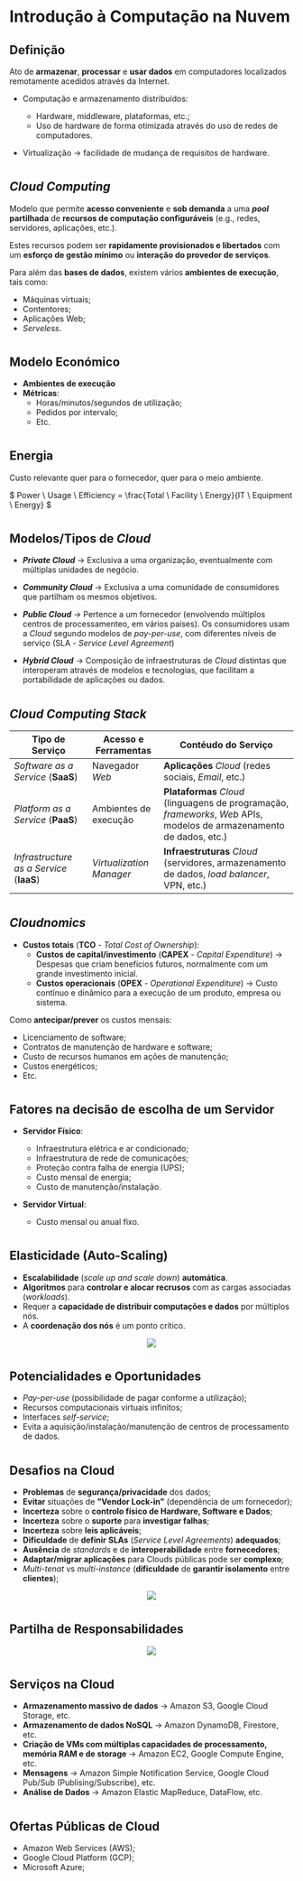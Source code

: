 # __Introdução à Computação na Nuvem__

## __Definição__

Ato de __armazenar__, __processar__ e __usar dados__ em computadores localizados remotamente acedidos através da Internet.

* Computação e armazenamento distribuídos:
    * Hardware, middleware, plataformas, etc.;
    * Uso de hardware de forma otimizada através do uso de redes de computadores.

* Virtualização -> facilidade de mudança de requisitos de hardware.

#

## ___Cloud Computing___

Modelo que permite __acesso conveniente__ e __sob demanda__ a uma ___pool_ partilhada__ de __recursos de computação configuráveis__ (e.g., redes, servidores, aplicações, etc.). 

Estes recursos podem ser __rapidamente provisionados e libertados__ com um __esforço de gestão mínimo__ ou __interação do provedor de serviços__.

Para além das __bases de dados__, existem vários __ambientes de execução__, tais como:

* Máquinas virtuais;
* Contentores;
* Aplicações Web;
* _Serveless_.

#

## __Modelo Económico__

* __Ambientes de execução__
* __Métricas__:
    * Horas/minutos/segundos de utilização;
    * Pedidos por intervalo;
    * Etc.

#

## __Energia__

Custo relevante quer para o fornecedor, quer para o meio ambiente.

$ Power \ Usage \ Efficiency = \frac{Total \ Facility \ Energy}{IT \ Equipment \ Energy} $

#

## __Modelos/Tipos de ___Cloud_____

* ___Private Cloud___ -> Exclusiva a uma organização, eventualmente com múltiplas unidades de negócio.

* ___Community Cloud___ -> Exclusiva a uma comunidade de consumidores que partilham os mesmos objetivos.

* ___Public Cloud___ -> Pertence a um fornecedor (envolvendo múltiplos centros de processamenteo, em vários países). Os consumidores usam a _Cloud_ segundo modelos de _pay-per-use_, com diferentes níveis de serviço (SLA - _Service Level Agreement_)

* ___Hybrid Cloud___ -> Composição de infraestruturas de _Cloud_ distintas que interoperam através de modelos e tecnologias, que facilitam a portabilidade de aplicações ou dados.

#

## ___Cloud Computing Stack___

| __Tipo de Serviço__ | __Acesso e Ferramentas__ | __Contéudo do Serviço__ |
|-----------------------|--------------------------|------------------------|
| _Software as a Service_ (__SaaS__) | Navegador _Web_ | __Aplicações__ _Cloud_ (redes sociais, _Email_, etc.) |
| _Platform as a Service_ (__PaaS__) | Ambientes de execução | __Plataformas__ _Cloud_ (linguagens de programação, _frameworks_, _Web_ APIs, modelos de armazenamento de dados, etc.) |
| _Infrastructure as a Service_ (__IaaS__) | _Virtualization Manager_ | __Infraestruturas__ _Cloud_ (servidores, armazenamento de dados, _load balancer_, VPN, etc.) |

#

## ___Cloudnomics___

* __Custos totais__ (__TCO__ - _Total Cost of Ownership_):
    * __Custos de capital/investimento__ (__CAPEX__ - _Capital Expenditure_) -> Despesas que criam benefícios futuros, normalmente com um grande investimento inicial.
    * __Custos operacionais__ (__OPEX__ - _Operational Expenditure_) -> Custo contínuo e dinâmico para a execução de um produto, empresa ou sistema.

Como __antecipar/prever__ os custos mensais:
* Licenciamento	de software;
* Contratos de manutenção de hardware e software;
* Custo de recursos humanos em ações de manutenção;
* Custos energéticos;
* Etc.

#

## __Fatores na decisão de escolha de um Servidor__

* __Servidor Físico__:
    * Infraestrutura elétrica e ar condicionado;
    * Infraestrutura de rede de comunicações;
    * Proteção contra falha de energia (UPS);
    * Custo mensal de energia;
    * Custo de manutenção/instalação.

* __Servidor Virtual__:
    * Custo mensal ou anual fixo.

#

## __Elasticidade (Auto-Scaling)__

* __Escalabilidade__ (_scale up and scale down_) __automática__.
* __Algoritmos__ para __controlar e alocar recrusos__ com as cargas associadas (_workloads_).
* Requer a __capacidade de distribuir computações e dados__ por múltiplos nós.
* A __coordenação dos nós__ é um ponto crítico.

<div align=center> 

![](../imgs/introdução-1.png)

</div>

#

## __Potencialidades e Oportunidades__

* _Pay-per-use_ (possibilidade de pagar conforme a utilização);
* Recursos computacionais virtuais infinitos;
* Interfaces _self-service_;
* Evita a aquisição/instalação/manutenção de centros de processamento de dados.

#

## __Desafios na Cloud__

* __Problemas__ de __segurança/privacidade__ dos dados;
* __Evitar__ situações de __"Vendor Lock-in"__ (dependência de um fornecedor);
* __Incerteza__ sobre o __controlo físico de Hardware, Software e Dados__;
* __Incerteza__ sobre o __suporte__ para __investigar falhas__;
* __Incerteza__ sobre __leis aplicáveis__;
* __Dificuldade__ de __definir__ __SLAs__ (_Service Level Agreements_) __adequados__;
* __Ausência__ de _standards_ e de __interoperabilidade__ entre __fornecedores__;
* __Adaptar/migrar aplicações__ para Clouds públicas pode ser __complexo__;
* _Multi-tenat_ vs _multi-instance_ (__dificuldade__ de __garantir isolamento__ entre __clientes__);

<div align=center>

![](../imgs/introdução-3.png)

</div>

#

## __Partilha de Responsabilidades__

<div align=center>

![](../imgs/introdução-2.png)

</div>

#

## __Serviços na Cloud__

* __Armazenamento massivo de dados__ -> Amazon S3, Google Cloud Storage, etc.
* __Armazenamento de dados NoSQL__ -> Amazon DynamoDB, Firestore, etc.
* __Criação de VMs com múltiplas capacidades de processamento, memória RAM e de storage__ -> Amazon EC2, Google Compute Engine, etc.
* __Mensagens__ -> Amazon Simple Notification Service, Google Cloud Pub/Sub (Publising/Subscribe), etc.
* __Análise de Dados__ -> Amazon Elastic MapReduce, DataFlow, etc.

#

## __Ofertas Públicas de Cloud__

* Amazon Web Services (AWS);
* Google Cloud Platform (GCP);
* Microsoft Azure;